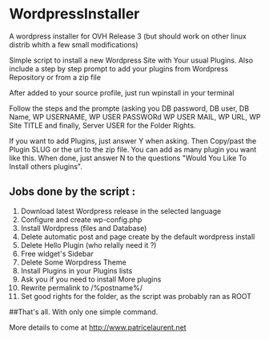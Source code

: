 # WordpressInstaller
A wordpress installer for OVH Release 3 (but should work on other linux distrib whith a few small modifications)

Simple script to install a new Wordpress Site with Your usual Plugins.
Also include a step by step prompt to add your plugins from Wordpress Repository or from a zip file

After added to your source profile, just run wpinstall in your terminal

Follow the steps and the prompte (asking you DB password, DB user, DB Name, WP USERNAME, WP USER PASSWORd WP USER MAIL, WP URL, WP Site TITLE and finally, Server USER for the Folder Rights.

If you want to add Plugins, just answer Y when asking. Then Copy/past the Plugin SLUG or the url to the zip file.
You can add as many plugin you want like this.
When done, just answer N to the questions "Would You Like To Install others plugins".

## Jobs done by the script :

1. Download latest Wordpress release in the selected language
2. Configure and create wp-config.php
3. Install Wordpress (files and Database)
4. Delete automatic post and page create by the default wordpress install
5. Delete Hello Plugin (who relally need it ?)
6. Free widget's Sidebar
7. Delete Some Worpdress Theme
8. Install Plugins in your Plugins lists
9. Ask you if you need to install More plugins
10. Rewrite permalink to /%postname%/
11. Set good rights for the folder, as the script was probably ran as ROOT
 
##That's all. With only one simple command.

More details to come at http://www.patricelaurent.net
